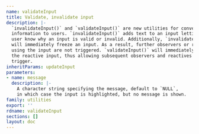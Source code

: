 ```yaml
---
name: validateInput
title: Validate, invalidate input
description: |-
  `invalidateInput()` and `validateInput()` are new utilities for conveying
  information to users. `invalidateInput()` adds text to an input letting a
  user know why an input is valid or invalid. Additionally, `invalidateInput()`
  will immediately freeze an input. As a result, further observers or reactives
  using the input are not triggered. `validateInput()` will immediately thaw
  the reactive input, thus allowing subsequent observers and reactives to
  trigger.
inheritParams: updateInput
parameters:
- name: message
  description: |-
    A character string specifying the message, default to `NULL`,
    in which case the input is highlighted, but no message is shown.
family: utilities
export: ''
rdname: validateInput
sections: []
layout: doc
---
```

